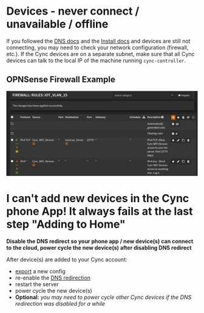# Devices - never connect / unavailable / offline
If you followed the [DNS docs](./DNS.md) and the [Install docs](./install) and devices are still not connecting, 
you may need to check your network configuration (firewall, etc.). If the Cync devices are on a separate subnet, 
make sure that all Cync devices can talk to the local IP of the machine running `cync-controller`.

## OPNSense Firewall Example
![OPNSense Firewall Rules Example](./assets/opnsense_firewall_rules_example.png)

# I can't add new devices in the Cync phone App! It always fails at the last step "Adding to Home"
**Disable the DNS redirect so your phone app / new device(s) can connect to**
**the cloud, power cycle the new device(s) after disabling DNS redirect**

After device(s) are added to your Cync account:
- [export](./cync-controller%20sub-commands.md#export) a new config
- re-enable the [DNS redirection](./DNS.md)
- restart the server
- power cycle the new device(s)
- **Optional:** *you may need to power cycle other Cync devices if the DNS redirection was disabled for a while*
